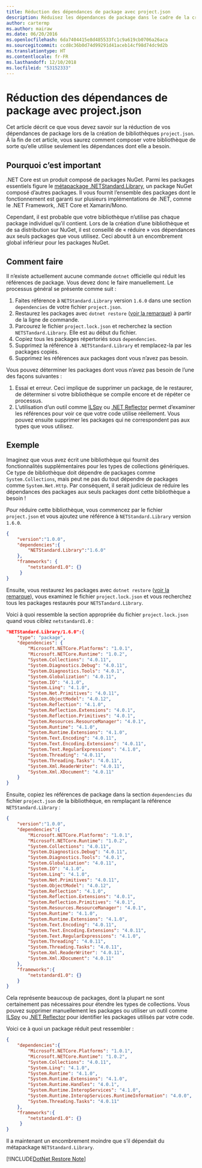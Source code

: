 ```yaml
---
title: Réduction des dépendances de package avec project.json
description: Réduisez les dépendances de package dans le cadre de la création de bibliothèques project.json.
author: cartermp
ms.author: mairaw
ms.date: 06/20/2016
ms.openlocfilehash: 6da7404415e8d485533fc1c9a619cb0706a26aca
ms.sourcegitcommit: ccd8c36b0d74d99291d41aceb14cf98d74dc9d2b
ms.translationtype: HT
ms.contentlocale: fr-FR
ms.lasthandoff: 12/10/2018
ms.locfileid: "53152333"
---
```

# <a name="reducing-package-dependencies-with-projectjson"></a>Réduction des dépendances de package avec project.json

Cet article décrit ce que vous devez savoir sur la réduction de vos dépendances de package lors de la création de bibliothèques `project.json`. À la fin de cet article, vous saurez comment composer votre bibliothèque de sorte qu’elle utilise seulement les dépendances dont elle a besoin. 

## <a name="why-its-important"></a>Pourquoi c’est important

.NET Core est un produit composé de packages NuGet.  Parmi les packages essentiels figure le [métapackage .NETStandard.Library](https://www.nuget.org/packages/NETStandard.Library), un package NuGet composé d’autres packages.  Il vous fournit l’ensemble des packages dont le fonctionnement est garanti sur plusieurs implémentations de .NET, comme le .NET Framework, .NET Core et Xamarin/Mono.

Cependant, il est probable que votre bibliothèque n’utilise pas chaque package individuel qu’il contient.  Lors de la création d’une bibliothèque et de sa distribution sur NuGet, il est conseillé de « réduire » vos dépendances aux seuls packages que vous utilisez.  Ceci aboutit à un encombrement global inférieur pour les packages NuGet.

## <a name="how-to-do-it"></a>Comment faire

Il n’existe actuellement aucune commande `dotnet` officielle qui réduit les références de package.  Vous devez donc le faire manuellement.  Le processus général se présente comme suit :

1. Faites référence à `NETStandard.Library` version `1.6.0` dans une section `dependencies` de votre fichier `project.json`.
2. Restaurez les packages avec `dotnet restore` ([voir la remarque](#dotnet-restore-note)) à partir de la ligne de commande.
3. Parcourez le fichier `project.lock.json` et recherchez la section `NETSTandard.Library`.  Elle est au début du fichier.
4. Copiez tous les packages répertoriés sous `dependencies`.
5. Supprimez la référence à `.NETStandard.Library` et remplacez-la par les packages copiés.
6. Supprimez les références aux packages dont vous n’avez pas besoin.


Vous pouvez déterminer les packages dont vous n’avez pas besoin de l’une des façons suivantes :

1. Essai et erreur.  Ceci implique de supprimer un package, de le restaurer, de déterminer si votre bibliothèque se compile encore et de répéter ce processus.
2. L’utilisation d’un outil comme [ILSpy](https://github.com/icsharpcode/ILSpy#ilspy-------) ou [.NET Reflector](https://www.red-gate.com/products/dotnet-development/reflector) permet d’examiner les références pour voir ce que votre code utilise réellement.  Vous pouvez ensuite supprimer les packages qui ne correspondent pas aux types que vous utilisez.

## <a name="example"></a>Exemple 

Imaginez que vous avez écrit une bibliothèque qui fournit des fonctionnalités supplémentaires pour les types de collections génériques.  Ce type de bibliothèque doit dépendre de packages comme `System.Collections`, mais peut ne pas du tout dépendre de packages comme `System.Net.Http`.  Par conséquent, il serait judicieux de réduire les dépendances des packages aux seuls packages dont cette bibliothèque a besoin !

Pour réduire cette bibliothèque, vous commencez par le fichier `project.json` et vous ajoutez une référence à `NETStandard.Library` version `1.6.0`.

```json
{
    "version":"1.0.0",
    "dependencies":{
        "NETStandard.Library":"1.6.0"
    },
    "frameworks": {
        "netstandard1.0": {}
     }
}
```

Ensuite, vous restaurez les packages avec `dotnet restore` ([voir la remarque](#dotnet-restore-note)), vous examinez le fichier `project.lock.json` et vous recherchez tous les packages restaurés pour `NETSTandard.Library`.

Voici à quoi ressemble la section appropriée du fichier `project.lock.json` quand vous ciblez `netstandard1.0` :

```json
"NETStandard.Library/1.6.0":{
    "type": "package",
    "dependencies": {
        "Microsoft.NETCore.Platforms": "1.0.1",
        "Microsoft.NETCore.Runtime": "1.0.2",
        "System.Collections": "4.0.11",
        "System.Diagnostics.Debug": "4.0.11",
        "System.Diagnostics.Tools": "4.0.1",
        "System.Globalization": "4.0.11",
        "System.IO": "4.1.0",
        "System.Linq": "4.1.0",
        "System.Net.Primitives": "4.0.11",
        "System.ObjectModel": "4.0.12",
        "System.Reflection": "4.1.0",
        "System.Reflection.Extensions": "4.0.1",
        "System.Reflection.Primitives": "4.0.1",
        "System.Resources.ResourceManager": "4.0.1",
        "System.Runtime": "4.1.0",
        "System.Runtime.Extensions": "4.1.0",
        "System.Text.Encoding": "4.0.11",
        "System.Text.Encoding.Extensions": "4.0.11",
        "System.Text.RegularExpressions": "4.1.0",
        "System.Threading": "4.0.11",
        "System.Threading.Tasks": "4.0.11",
        "System.Xml.ReaderWriter": "4.0.11",
        "System.Xml.XDocument": "4.0.11"
    }
}
```

Ensuite, copiez les références de package dans la section `dependencies` du fichier `project.json` de la bibliothèque, en remplaçant la référence `NETStandard.Library` :

```json
{
    "version":"1.0.0",
    "dependencies":{
        "Microsoft.NETCore.Platforms": "1.0.1",
        "Microsoft.NETCore.Runtime": "1.0.2",
        "System.Collections": "4.0.11",
        "System.Diagnostics.Debug": "4.0.11",
        "System.Diagnostics.Tools": "4.0.1",
        "System.Globalization": "4.0.11",
        "System.IO": "4.1.0",
        "System.Linq": "4.1.0",
        "System.Net.Primitives": "4.0.11",
        "System.ObjectModel": "4.0.12",
        "System.Reflection": "4.1.0",
        "System.Reflection.Extensions": "4.0.1",
        "System.Reflection.Primitives": "4.0.1",
        "System.Resources.ResourceManager": "4.0.1",
        "System.Runtime": "4.1.0",
        "System.Runtime.Extensions": "4.1.0",
        "System.Text.Encoding": "4.0.11",
        "System.Text.Encoding.Extensions": "4.0.11",
        "System.Text.RegularExpressions": "4.1.0",
        "System.Threading": "4.0.11",
        "System.Threading.Tasks": "4.0.11",
        "System.Xml.ReaderWriter": "4.0.11",
        "System.Xml.XDocument": "4.0.11"
    },
    "frameworks":{
        "netstandard1.0": {}
    }
}
```

Cela représente beaucoup de packages, dont la plupart ne sont certainement pas nécessaires pour étendre les types de collections.  Vous pouvez supprimer manuellement les packages ou utiliser un outil comme [ILSpy](https://github.com/icsharpcode/ILSpy#ilspy-------) ou [.NET Reflector](https://www.red-gate.com/products/dotnet-development/reflector/) pour identifier les packages utilisés par votre code.

Voici ce à quoi un package réduit peut ressembler :

```json
{
    "dependencies":{
        "Microsoft.NETCore.Platforms": "1.0.1",
        "Microsoft.NETCore.Runtime": "1.0.2",
        "System.Collections": "4.0.11",
        "System.Linq": "4.1.0",
        "System.Runtime": "4.1.0",
        "System.Runtime.Extensions": "4.1.0",
        "System.Runtime.Handles": "4.0.1",
        "System.Runtime.InteropServices": "4.1.0",
        "System.Runtime.InteropServices.RuntimeInformation": "4.0.0",
        "System.Threading.Tasks": "4.0.11"
    },
    "frameworks":{
        "netstandard1.0": {}
     }
}
```

Il a maintenant un encombrement moindre que s’il dépendait du métapackage `NETStandard.Library`.

<a name="dotnet-restore-note"></a>
[!INCLUDE[DotNet Restore Note](~/includes/dotnet-restore-note.md)]
